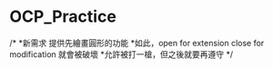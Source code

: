 OCP_Practice
============
/*
*新需求 提供先繪畫圓形的功能
*如此，open for extension close for modification 就會被破壞
*允許被打一槍，但之後就要再遵守
*/
